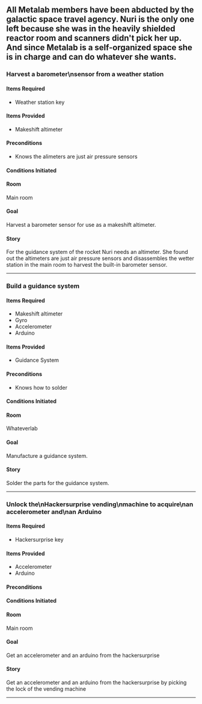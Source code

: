 ## All Metalab members have been abducted by the galactic space travel agency. Nuri is the only one left because she was in the heavily shielded reactor room and scanners didn't pick her up. And since Metalab is a self-organized space she is in charge and can do whatever she wants.

### Harvest a barometer\nsensor from a weather station
#### Items Required
* Weather station key

#### Items Provided
* Makeshift altimeter

#### Preconditions
* Knows the alimeters are just air pressure sensors

#### Conditions Initiated

#### Room
Main room

#### Goal
Harvest a barometer sensor for use as a makeshift altimeter.

#### Story
For the guidance system of the rocket Nuri needs an altimeter. She found out the altimeters are just air pressure sensors and disassembles the wetter station in the main room to harvest the built-in barometer sensor.

------------------

### Build a guidance system
#### Items Required
* Makeshift altimeter
* Gyro
* Accelerometer
* Arduino

#### Items Provided
* Guidance System

#### Preconditions
* Knows how to solder

#### Conditions Initiated

#### Room
Whateverlab

#### Goal
Manufacture a guidance system.

#### Story
Solder the parts for the guidance system.

------------------

### Unlock the\nHackersurprise vending\nmachine to acquire\nan accelerometer and\nan Arduino
#### Items Required
* Hackersurprise key

#### Items Provided
* Accelerometer
* Arduino

#### Preconditions

#### Conditions Initiated

#### Room
Main room

#### Goal
Get an accelerometer and an arduino from the hackersurprise

#### Story
Get an accelerometer and an arduino from the hackersurprise by picking the lock of the vending machine

------------------
